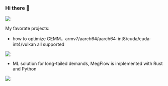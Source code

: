 ### Hi there 👋

<!--
**tpoisonooo/tpoisonooo** is a ✨ _special_ ✨ repository because its `README.md` (this file) appears on your GitHub profile.

Here are some ideas to get you started:

- 🔭 I’m currently working on ...
- 🌱 I’m currently learning ...
- 👯 I’m looking to collaborate on ...
- 🤔 I’m looking for help with ...
- 💬 Ask me about ...
- 📫 How to reach me: ...
- 😄 Pronouns: ...
- ⚡ Fun fact: ...
-->

![](https://github-readme-stats.vercel.app/api?username=tpoisonooo)

My favorate projects:

* how to optimize GEMM，armv7/aarch64/aarch64-int8/cuda/cuda-int4/vulkan all supported

[![](https://github-readme-stats.vercel.app/api/pin?username=tpoisonooo&repo=how-to-optimize-gemm)](https://github.com/tpoisonooo/how-to-optimize-gemm)

* ML solution for long-tailed demands, MegFlow is implemented with Rust and  Python

[![](https://github-readme-stats.vercel.app/api/pin?username=MegEngine&repo=MegFlow)](https://github.com/megengine/megflow)
